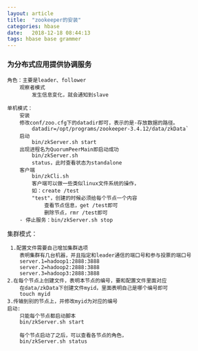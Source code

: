 ```yaml
---
layout: article
title:  "zookeeper的安装"
categories: hbase
date:   2018-12-18 08:44:13
tags: hbase base grammer
---
```


### 为分布式应用提供协调服务

```
角色：主要是leader、follower
	观察者模式
		发生信息变化，就会通知到slave

单机模式：
	安装
	修改conf/zoo.cfg下的datadir即可，表示的是-存放数据的路径。
		datadir=/opt/programs/zookeeper-3.4.12/data/zkData`
	启动
		bin/zkServer.sh start
	出现进程名为QuorumPeerMain即启动成功
		bin/zkServer.sh 
		status，此时查看状态为standalone
	客户端
		bin/zkCli.sh
		客户端可以做一些类似linux文件系统的操作，
		如：create /test 
		"test"，创建的时候必须给每个节点一个内容
			查看节点信息，get /test即可
			删除节点，rmr /test即可
	- 停止服务：bin/zkServer.sh stop
```

集群模式：

	 1.配置文件需要自己增加集群选项
		表明集群有几台机器，并且指定和leader通信的端口号和参与投票的端口号
		server.1=hadoop1:2888:3888
		server.2=hadoop2:2888:3888
		server.3=hadoop3:2888:3888
	2.在每个节点上创建文件，表明本节点的编号，要和配置文件里面对应
		在data/zkData下创建文件myid，里面表明自己是哪个编号即可
		touch myid
	3.传输到别的节点上，并修改myid为对应的编号
	启动:
		只能每个节点都启动脚本
		bin/zkServer.sh start
		
		每个节点启动了之后，可以查看各节点的角色，
		bin/zkServer.sh status


​	
​	
​	
​	
​	
​	

